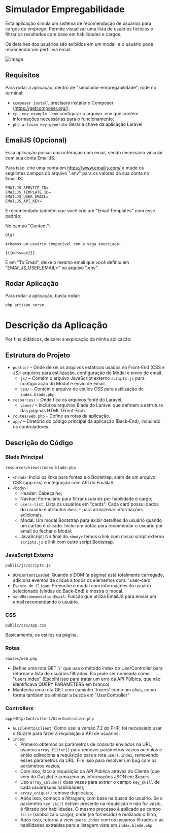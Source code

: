 # Simulador Empregabilidade
Esta aplicação simula um sistema de recomendação de usuários para cargos de emprego. Permite visualizar uma lista de usuários fictícios e filtrar os resultados com base em habilidades e cargos. 

Os detalhes dos usuários são exibidos em um modal, e o usuário pode recomendar um perfil via email.

![image](https://github.com/user-attachments/assets/8a1a26c8-9ec5-41b9-a34f-1fa3bb8bf3fb)


## Requisitos
Para rodar a aplicação, dentro de "simulador-empregabilidade", rode no terminal:

- `composer install` precisará instalar o Composer (https://getcomposer.org/);
- `cp .env.example .env` configurar o arquivo .env que contém informações necessárias para o funcionamento;
- `php artisan key:generate` Gerar a chave da aplicação Laravel

## EmailJS (Opcional)
Essa aplicação possui uma interação com email, sendo necessário vincular com sua conta EmailJS.

Para isso, crie uma conta em https://www.emailjs.com/ e mude os seguintes campos do arquivo ".env" para os valores da sua conta no EmailJS:

```
EMAILJS_SERVICE_ID=
EMAILJS_TEMPLATE_ID=
EMAILJS_USER_EMAIL=
EMAILJS_API_KEY=
```

É recomendado também que você crie um "Email Templates" com esse padrão:

No campo "Content":
```
Olá! 

Achamos um usuário compatível com a vaga anunciada:

{{{message}}}
 ```

E em "To Email", deixe o mesmo email que você definiu em "EMAILJS_USER_EMAIL=" no arquivo ".env"

## Rodar Aplicação
Para rodar a aplicação, basta rodar:

`php artisan serve`


# Descrição da Aplicação
Por fins didáticos, deixarei a explicação da minha aplicação:

## Estrutura do Projeto
- `public/` – Onde deixei os arquivos estáticos usados no Front-End (CSS e JS): arquivos para estilização, configuração do Modal e envio de email.
  - `js/` – Contém o arquivo JavaScript externo `scripts.js` para configuração do Modal e envio de email.
  - `css/` – Contém o arquivo de estilos CSS para estilização de `index.blade.php`.
- `resources/` – Onde fica os arquivos fonte do Laravel.
  - `views/` – Inclui os arquivos Blade do Laravel que definem a estrutura das páginas HTML (Front-End).
- `routes/web.php` – Define as rotas da aplicação.
- `app/` – Diretório do código principal da aplicação (Back-End), incluindo os controladores.

## Descrição do Código
### Blade Principal
`resources/views/index.blade.php`

- `<head>`:  Inclui os links para fontes e o Bootstrap, além de um arquivo CSS (app.css) e integração com API do EmailJS;
- `<body>`:
  - Header: Cabeçalho;
  - Navbar: Formulário para filtrar usuários por habilidade e cargo;
  - `users-list`: Lista os usuários em "cards". Cada card possui dados do usuário e atributos `data-*` para armazenar informações adicionais.
  - Modal: Um modal Bootstrap para exibir detalhes do usuário quando um cartão é clicado. Inclui um botão para recomendar o usuário por email ou fechar o Modal.
  - JavaScript: No final do `<body>` temos o link com nosso script externo `scripts.js` e link com outro script Bootstrap.

### JavaScript Externo 
`public/js/scripts.js`

- `DOMContentLoaded`: Quando o DOM (a página) está totalmente carregado, adiciona eventos de clique a todos os elementos com: '.user-card'
- `Evento de Clique`: Preenche o modal com informações do usuário selecionado (vindas do Back-End) e mostra o modal.
- `sendRecommendationEmail`: Função que utiliza EmailJS para enviar um email recomendando o usuário.

### CSS  
`public/css/app.css`

Basicamente, os estilos da página.

### Rotas 
`routes/web.php`

- Define uma rota GET '/' que usa o método index do UserController para retornar a lista de usuários filtrados. Ela pode ser nomeada como "users.index" (Escolhi isso para tratar um erro da API Púlbica, que não identificava QUERY PARAMETERS em branco)
- Mantenha uma rota GET com caminho '/users' como um alias, como forma também de otimizar a busca em "UserController"

### Controllers 
`app/Http/Controllers/UserController.php`

- `GuzzleHttp\Client`: Como usei a versão 7.2 do PHP, foi necessário usar o Guzzle para fazer a requisição à API de usuários;
- `index`:
  - Primeiro obtemos os parâmetros de consulta enviados na URL, usamos `array_filter()` para remover parâmetros vazios ou nulos e então edireciona a requisição para a rota `users.index`, removendo esses parâmetros da URL. Fim isso para resolver um bug com os parâmetros vazios;
  - Com isso, faço a requisição da API Pública através do Cliente (que vem do Guzzle) e armazeno as informações JSON em $users
  - Uso `array_column()` duas vezes para extrair o campo `key_skill` de cada usuári(suas habilidades);
  - `array_unique()` remove duplicatas;
  - Após isso, começo a filtragem, com base na busca do usuário. Se o parâmetro `key_skill` estiver presente na requisição e não for vazio, é filtrado por habilidades. O mesmo processo é aplicado ao campo `title` (simboliza o cargo), onde (se fornecido) é realizado o filtro;
  - Após isso, retorna a view `users.index` com os usuários filtrados e as habilidades extraídas para a listagem vista em `index.blade.php`.

